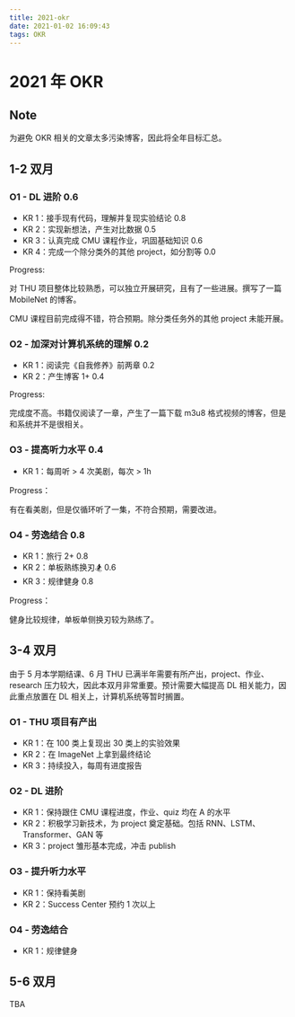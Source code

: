```yaml
---
title: 2021-okr
date: 2021-01-02 16:09:43
tags: OKR
---
```


# 2021 年 OKR

## Note

为避免 OKR 相关的文章太多污染博客，因此将全年目标汇总。

## 1-2 双月

### O1 - DL 进阶 0.6

- KR 1：接手现有代码，理解并复现实验结论 0.8
- KR 2：实现新想法，产生对比数据 0.5
- KR 3：认真完成 CMU 课程作业，巩固基础知识 0.6
- KR 4：完成一个除分类外的其他 project，如分割等 0.0

Progress:

对 THU 项目整体比较熟悉，可以独立开展研究，且有了一些进展。撰写了一篇 MobileNet 的博客。

CMU 课程目前完成得不错，符合预期。除分类任务外的其他 project 未能开展。

### O2 - 加深对计算机系统的理解 0.2

- KR 1：阅读完《自我修养》前两章 0.2
- KR 2：产生博客 1+ 0.4

Progress:

完成度不高。书籍仅阅读了一章，产生了一篇下载 m3u8 格式视频的博客，但是和系统并不是很相关。

### O3 - 提高听力水平 0.4

- KR 1：每周听 > 4 次美剧，每次 > 1h

Progress：

有在看美剧，但是仅循环听了一集，不符合预期，需要改进。

### O4 - 劳逸结合 0.8

- KR 1：旅行 2+ 0.8
- KR 2：单板熟练换刃🏂 0.6
- KR 3：规律健身 0.8

Progress：

健身比较规律，单板单侧换刃较为熟练了。

## 3-4 双月

由于 5 月本学期结课、6 月 THU 已满半年需要有所产出，project、作业、research 压力较大，因此本双月非常重要。预计需要大幅提高 DL 相关能力，因此重点放置在 DL 相关上，计算机系统等暂时搁置。

### O1 - THU 项目有产出

- KR 1：在 100 类上复现出 30 类上的实验效果
- KR 2：在 ImageNet 上拿到最终结论
- KR 3：持续投入，每周有进度报告

### O2 - DL 进阶

- KR 1：保持跟住 CMU 课程进度，作业、quiz 均在 A 的水平
- KR 2：积极学习新技术，为 project 奠定基础。包括 RNN、LSTM、Transformer、GAN 等
- KR 3：project 雏形基本完成，冲击 publish

### O3 - 提升听力水平

- KR 1：保持看美剧
- KR 2：Success Center 预约 1 次以上

### O4 - 劳逸结合

- KR 1：规律健身

## 5-6 双月

TBA